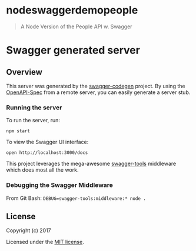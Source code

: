 # nodeswaggerdemopeople

> A Node Version of the People API w. Swagger

# Swagger generated server

## Overview
This server was generated by the [swagger-codegen](https://github.com/swagger-api/swagger-codegen) project.  By using the [OpenAPI-Spec](https://github.com/OAI/OpenAPI-Specification) from a remote server, you can easily generate a server stub.

### Running the server
To run the server, run:

```
npm start
```

To view the Swagger UI interface:

```
open http://localhost:3000/docs
```

This project leverages the mega-awesome [swagger-tools](https://github.com/apigee-127/swagger-tools) middleware which does most all the work.

### Debugging the Swagger Middleware

From Git Bash: `DEBUG=swagger-tools:middleware:* node .`

## License

Copyright (c) 2017

Licensed under the [MIT license](LICENSE).
